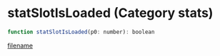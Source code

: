 # statSlotIsLoaded (Category stats)

```js
function statSlotIsLoaded(p0: number): boolean
```

[filename](statSlotIsLoaded_m.md ':include')